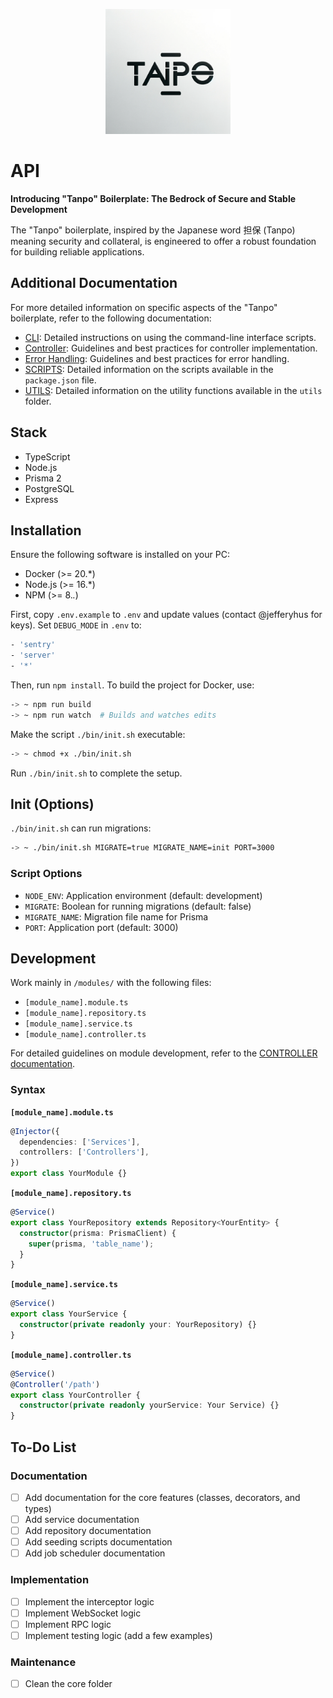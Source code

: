 <p align="center">
  <img src="/documentation/images/logo.png" alt="Tanpo Boilerplate Logo" width="200" height="200"/>
</p>

# API

**Introducing "Tanpo" Boilerplate: The Bedrock of Secure and Stable Development**

The "Tanpo" boilerplate, inspired by the Japanese word 担保 (Tanpo) meaning security and collateral, is engineered to offer a robust foundation for building reliable applications.

## Additional Documentation

For more detailed information on specific aspects of the "Tanpo" boilerplate, refer to the following documentation:

- [CLI](/documentation/CLI.md): Detailed instructions on using the command-line interface scripts.
- [Controller](/documentation/CONTROLLER.md): Guidelines and best practices for controller implementation.
- [Error Handling](/documentation/ERRORS.md): Guidelines and best practices for error handling.
- [SCRIPTS](/documentation/SCRIPTS.md): Detailed information on the scripts available in the `package.json` file.
- [UTILS](/documentation/UTILS.md): Detailed information on the utility functions available in the `utils` folder.

## Stack

- TypeScript
- Node.js
- Prisma 2
- PostgreSQL
- Express

## Installation

Ensure the following software is installed on your PC:

- Docker (>= 20.*)
- Node.js (>= 16.*)
- NPM (>= 8.*.*)

First, copy `.env.example` to `.env` and update values (contact @jefferyhus for keys). Set `DEBUG_MODE` in `.env` to:

```bash
- 'sentry'
- 'server'
- '*'
```

Then, run `npm install`. To build the project for Docker, use:

```bash
-> ~ npm run build
-> ~ npm run watch  # Builds and watches edits
```

Make the script `./bin/init.sh` executable:

```bash
-> ~ chmod +x ./bin/init.sh
```

Run `./bin/init.sh` to complete the setup.

## Init (Options)

`./bin/init.sh` can run migrations:

```bash
-> ~ ./bin/init.sh MIGRATE=true MIGRATE_NAME=init PORT=3000
```

### Script Options

- `NODE_ENV`: Application environment (default: development)
- `MIGRATE`: Boolean for running migrations (default: false)
- `MIGRATE_NAME`: Migration file name for Prisma
- `PORT`: Application port (default: 3000)

## Development

Work mainly in `/modules/` with the following files:

- `[module_name].module.ts`
- `[module_name].repository.ts`
- `[module_name].service.ts`
- `[module_name].controller.ts`

For detailed guidelines on module development, refer to the [CONTROLLER documentation](/documentation/CONTROLLER.md).

### Syntax

**`[module_name].module.ts`**

```typescript
@Injector({
  dependencies: ['Services'],
  controllers: ['Controllers'],
})
export class YourModule {}
```

**`[module_name].repository.ts`**

```typescript
@Service()
export class YourRepository extends Repository<YourEntity> {
  constructor(prisma: PrismaClient) {
    super(prisma, 'table_name');
  }
}
```

**`[module_name].service.ts`**

```typescript
@Service()
export class YourService {
  constructor(private readonly your: YourRepository) {}
}
```

**`[module_name].controller.ts`**

```typescript
@Service()
@Controller('/path')
export class YourController {
  constructor(private readonly yourService: Your Service) {}
}
```

## To-Do List

### Documentation

- [ ] Add documentation for the core features (classes, decorators, and types)
- [ ] Add service documentation
- [ ] Add repository documentation
- [ ] Add seeding scripts documentation
- [ ] Add job scheduler documentation

### Implementation

- [ ] Implement the interceptor logic
- [ ] Implement WebSocket logic
- [ ] Implement RPC logic
- [ ] Implement testing logic (add a few examples)

### Maintenance

- [ ] Clean the core folder
